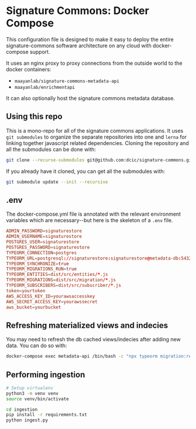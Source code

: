 # Signature Commons: Docker Compose

This configuration file is designed to make it easy to deploy the entire signature-commons software architecture on any cloud with docker-compose support.

It uses an nginx proxy to proxy connections from the outside world to the docker containers:
- `maayanlab/signature-commons-metadata-api`
- `maayanlab/enrichmentapi`

It can also optionally host the signature commons metadata database.

## Using this repo
This is a mono-repo for all of the signature commons applications. It uses `git submodules` to organize the separate repositories into one and `lerna` for linking together javascript related dependencies. Cloning the repository and all the submodules can be done with:

```bash
git clone --recurse-submodules git@github.com:dcic/signature-commons.git
```

If you already have it cloned, you can get all the submodules with:
```bash
git submodule update --init --recursive
```

## .env

The docker-compose.yml file is annotated with the relevant environment variables which are necessary--but here is the skeleton of a `.env` file.

```conf
ADMIN_PASSWORD=signaturestore
ADMIN_USERNAME=signaturestore
POSTGRES_USER=signaturestore
POSTGRES_PASSWORD=signaturestore
TYPEORM_CONNECTION=postgres
TYPEORM_URL=postgresql://signaturestore:signaturestore@metadata-db:5432/signaturestore
TYPEORM_SYNCHRONIZE=true
TYPEORM_MIGRATIONS_RUN=true
TYPEORM_ENTITIES=dist/src/entities/*.js
TYPEORM_MIGRATIONS=dist/src/migration/*.js
TYPEORM_SUBSCRIBERS=dist/src/subscriber/*.js
token=yourtoken
AWS_ACCESS_KEY_ID=yourawsaccesskey
AWS_SECRET_ACCESS_KEY=yourawssecret
aws_bucket=yourbucket
```

## Refreshing materialized views and indecies
You may need to refresh the db cached views/indecies after adding new data. You can do so with:

```bash
docker-compose exec metadata-api /bin/bash -c "npx typeorm migration:revert && npx typeorm migration:run"
```

## Performing ingestion

```bash
# Setup virtualenv
python3 -m venv venv
source venv/bin/activate

cd ingestion
pip install -r requirements.txt
python ingest.py
```
